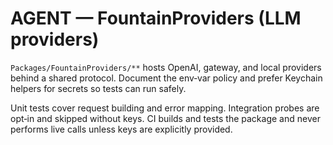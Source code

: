 # AGENT — FountainProviders (LLM providers)

`Packages/FountainProviders/**` hosts OpenAI, gateway, and local providers behind a shared protocol. Document the env‑var policy and prefer Keychain helpers for secrets so tests can run safely.

Unit tests cover request building and error mapping. Integration probes are opt‑in and skipped without keys. CI builds and tests the package and never performs live calls unless keys are explicitly provided.
